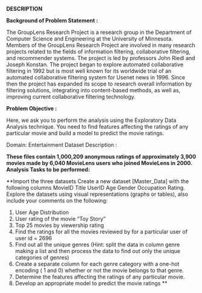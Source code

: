 **DESCRIPTION**

**Background of Problem Statement :**

The GroupLens Research Project is a research group in the Department of Computer Science and Engineering at the University of Minnesota. Members of the GroupLens Research Project are involved in many research projects related to the fields of information filtering, collaborative filtering, and recommender systems. The project is led by professors John Riedl and Joseph Konstan. The project began to explore automated collaborative filtering in 1992 but is most well known for its worldwide trial of an automated collaborative filtering system for Usenet news in 1996. Since then the project has expanded its scope to research overall information by filtering solutions, integrating into content-based methods, as well as, improving current collaborative filtering technology.

**Problem Objective :**

Here, we ask you to perform the analysis using the Exploratory Data Analysis technique. You need to find features affecting the ratings of any particular movie and build a model to predict the movie ratings.

Domain: Entertainment
Dataset Description :

**These files contain 1,000,209 anonymous ratings of approximately 3,900 movies made by 6,040 MovieLens users who joined MovieLens in 2000.
Analysis Tasks to be performed:**

**Import the three datasets
Create a new dataset [Master_Data] with the following columns MovieID Title UserID Age Gender Occupation Rating. 
Explore the datasets using visual representations (graphs or tables), also include your comments on the following:
1. User Age Distribution
2. User rating of the movie “Toy Story”
3. Top 25 movies by viewership rating
4. Find the ratings for all the movies reviewed by for a particular user of user id = 2696
5. Find out all the unique genres (Hint: split the data in column genre making a list and then process the data to find out only the unique categories of genres)
6. Create a separate column for each genre category with a one-hot encoding ( 1 and 0) whether or not the movie belongs to that genre. 
7. Determine the features affecting the ratings of any particular movie.
8. Develop an appropriate model to predict the movie ratings
**
